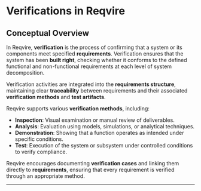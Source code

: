 # Verifications in Reqvire

## Conceptual Overview

In Reqvire, **verification** is the process of confirming that a system or its components meet specified **requirements**. Verification ensures that the system has been **built right**, checking whether it conforms to the defined functional and non-functional requirements at each level of system decomposition.

Verification activities are integrated into the **requirements structure**, maintaining clear **traceability** between requirements and their associated **verification methods** and **test artifacts**.

Reqvire supports various **verification methods**, including:

- **Inspection**: Visual examination or manual review of deliverables.
- **Analysis**: Evaluation using models, simulations, or analytical techniques.
- **Demonstration**: Showing that a function operates as intended under specific conditions.
- **Test**: Execution of the system or subsystem under controlled conditions to verify compliance.

Reqvire encourages documenting **verification cases** and linking them directly to **requirements**, ensuring that every requirement is verified through an appropriate method.

---
